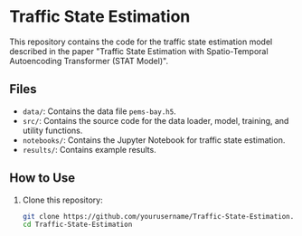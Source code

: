 # Traffic State Estimation

This repository contains the code for the traffic state estimation model described in the paper "Traffic State Estimation with Spatio-Temporal Autoencoding Transformer (STAT Model)".

## Files

- `data/`: Contains the data file `pems-bay.h5`.
- `src/`: Contains the source code for the data loader, model, training, and utility functions.
- `notebooks/`: Contains the Jupyter Notebook for traffic state estimation.
- `results/`: Contains example results.

## How to Use

1. Clone this repository:
   ```bash
   git clone https://github.com/yourusername/Traffic-State-Estimation.git
   cd Traffic-State-Estimation
